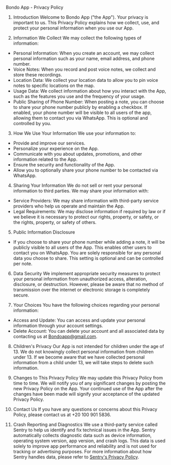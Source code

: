 Bondo App - Privacy Policy

1. Introduction
Welcome to Bondo App ("the App"). Your privacy is important to us. This Privacy Policy explains how we collect, use, and protect your personal information when you use our App.

2. Information We Collect
We may collect the following types of information:
- Personal Information: When you create an account, we may collect personal information such as your name, email address, and phone number.
- Voice Notes: When you record and post voice notes, we collect and store these recordings.
- Location Data: We collect your location data to allow you to pin voice notes to specific locations on the map.
- Usage Data: We collect information about how you interact with the App, such as the features you use and the frequency of your usage.
- Public Sharing of Phone Number: When posting a note, you can choose to share your phone number publicly by enabling a checkbox. If enabled, your phone number will be visible to all users of the app, allowing them to contact you via WhatsApp. This is optional and controlled by you.

3. How We Use Your Information
We use your information to:
- Provide and improve our services.
- Personalize your experience on the App.
- Communicate with you about updates, promotions, and other information related to the App.
- Ensure the security and functionality of the App.
- Allow you to optionally share your phone number to be contacted via WhatsApp.

4. Sharing Your Information
We do not sell or rent your personal information to third parties. We may share your information with:
- Service Providers: We may share information with third-party service providers who help us operate and maintain the App.
- Legal Requirements: We may disclose information if required by law or if we believe it is necessary to protect our rights, property, or safety, or the rights, property, or safety of others.

5. Public Information Disclosure
- If you choose to share your phone number while adding a note, it will be publicly visible to all users of the App. This enables other users to contact you on WhatsApp. You are solely responsible for any personal data you choose to share. This setting is optional and can be controlled per note.

6. Data Security
We implement appropriate security measures to protect your personal information from unauthorized access, alteration, disclosure, or destruction. However, please be aware that no method of transmission over the internet or electronic storage is completely secure.

7. Your Choices
You have the following choices regarding your personal information:
- Access and Update: You can access and update your personal information through your account settings.
- Delete Account: You can delete your account and all associated data by contacting us at Bondoapp@gmail.com.

8. Children's Privacy
Our App is not intended for children under the age of 13. We do not knowingly collect personal information from children under 13. If we become aware that we have collected personal information from a child under 13, we will take steps to delete such information.

9. Changes to This Privacy Policy
We may update this Privacy Policy from time to time. We will notify you of any significant changes by posting the new Privacy Policy on the App. Your continued use of the App after the changes have been made will signify your acceptance of the updated Privacy Policy.

10. Contact Us
If you have any questions or concerns about this Privacy Policy, please contact us at +20 100 901 5836.

11. Crash Reporting and Diagnostics
We use a third-party service called Sentry to help us identify and fix technical issues in the App. Sentry automatically collects diagnostic data such as device information, operating system version, app version, and crash logs. This data is used solely to improve app performance and reliability and is not used for tracking or advertising purposes. For more information about how Sentry handles data, please refer to [Sentry's Privacy Policy](https://sentry.io/privacy/).
